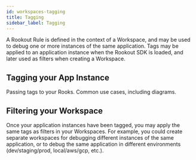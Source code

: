 ```yaml
---
id: workspaces-tagging
title: Tagging
sidebar_label: Tagging
---
```


A Rookout Rule is defined in the context of a Workspace, and may be used to debug one or more instances of the same application.
Tags may be applied to an application instance when the Rookout SDK is loaded, and later used as filters when creating a Workspace.

## Tagging your App Instance

Passing tags to your Rooks.
Common use cases, including diagrams.

## Filtering your Workspace

Once your application instances have been tagged, you may apply the same tags as filters in your Workspaces.
For example, you could create separate workspaces for debugging different instances of the same application, or to debug the same application in different environments (dev/staging/prod, local/aws/gcp, etc.).


